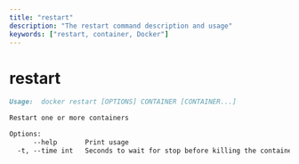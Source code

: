 ```yaml
---
title: "restart"
description: "The restart command description and usage"
keywords: ["restart, container, Docker"]
---
```


<!-- This file is maintained within the docker/docker Github
     repository at https://github.com/docker/docker/. Make all
     pull requests against that repo. If you see this file in
     another repository, consider it read-only there, as it will
     periodically be overwritten by the definitive file. Pull
     requests which include edits to this file in other repositories
     will be rejected.
-->

# restart

```markdown
Usage:  docker restart [OPTIONS] CONTAINER [CONTAINER...]

Restart one or more containers

Options:
      --help       Print usage
  -t, --time int   Seconds to wait for stop before killing the container (default 10)
```
